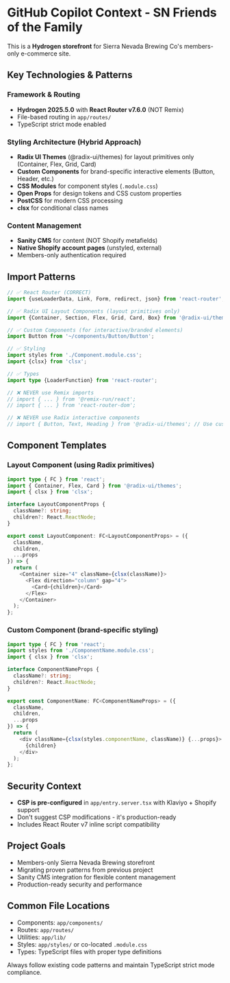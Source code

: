 # GitHub Copilot Context - SN Friends of the Family

This is a **Hydrogen storefront** for Sierra Nevada Brewing Co's members-only e-commerce site.

## Key Technologies & Patterns

### Framework & Routing

- **Hydrogen 2025.5.0** with **React Router v7.6.0** (NOT Remix)
- File-based routing in `app/routes/`
- TypeScript strict mode enabled

### Styling Architecture (Hybrid Approach)

- **Radix UI Themes** (@radix-ui/themes) for layout primitives only (Container, Flex, Grid, Card)
- **Custom Components** for brand-specific interactive elements (Button, Header, etc.)
- **CSS Modules** for component styles (`.module.css`)
- **Open Props** for design tokens and CSS custom properties
- **PostCSS** for modern CSS processing
- **clsx** for conditional class names

### Content Management

- **Sanity CMS** for content (NOT Shopify metafields)
- **Native Shopify account pages** (unstyled, external)
- Members-only authentication required

## Import Patterns

```typescript
// ✅ React Router (CORRECT)
import {useLoaderData, Link, Form, redirect, json} from 'react-router';

// ✅ Radix UI Layout Components (layout primitives only)
import {Container, Section, Flex, Grid, Card, Box} from '@radix-ui/themes';

// ✅ Custom Components (for interactive/branded elements)
import Button from '~/components/Button/Button';

// ✅ Styling
import styles from './Component.module.css';
import {clsx} from 'clsx';

// ✅ Types
import type {LoaderFunction} from 'react-router';

// ❌ NEVER use Remix imports
// import { ... } from '@remix-run/react';
// import { ... } from 'react-router-dom';

// ❌ NEVER use Radix interactive components
// import { Button, Text, Heading } from '@radix-ui/themes'; // Use custom components
```

## Component Templates

### Layout Component (using Radix primitives)

```typescript
import type { FC } from 'react';
import { Container, Flex, Card } from '@radix-ui/themes';
import { clsx } from 'clsx';

interface LayoutComponentProps {
  className?: string;
  children?: React.ReactNode;
}

export const LayoutComponent: FC<LayoutComponentProps> = ({
  className,
  children,
  ...props
}) => {
  return (
    <Container size="4" className={clsx(className)}>
      <Flex direction="column" gap="4">
        <Card>{children}</Card>
      </Flex>
    </Container>
  );
};
```

### Custom Component (brand-specific styling)

```typescript
import type { FC } from 'react';
import styles from './ComponentName.module.css';
import { clsx } from 'clsx';

interface ComponentNameProps {
  className?: string;
  children?: React.ReactNode;
}

export const ComponentName: FC<ComponentNameProps> = ({
  className,
  children,
  ...props
}) => {
  return (
    <div className={clsx(styles.componentName, className)} {...props}>
      {children}
    </div>
  );
};
```

## Security Context

- **CSP is pre-configured** in `app/entry.server.tsx` with Klaviyo + Shopify support
- Don't suggest CSP modifications - it's production-ready
- Includes React Router v7 inline script compatibility

## Project Goals

- Members-only Sierra Nevada Brewing storefront
- Migrating proven patterns from previous project
- Sanity CMS integration for flexible content management
- Production-ready security and performance

## Common File Locations

- Components: `app/components/`
- Routes: `app/routes/`
- Utilities: `app/lib/`
- Styles: `app/styles/` or co-located `.module.css`
- Types: TypeScript files with proper type definitions

Always follow existing code patterns and maintain TypeScript strict mode compliance.
